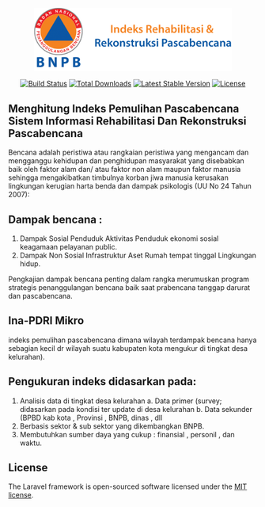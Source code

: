 <!-- <p align="center"><a href="https://laravel.com" target="_blank"><img src="https://raw.githubusercontent.com/laravel/art/master/logo-lockup/5%20SVG/2%20CMYK/1%20Full%20Color/laravel-logolockup-cmyk-red.svg" width="400"></a></p> -->
<p align="center"><a href="https://laravel.com" target="_blank"><img src="public/styles/images/logo/logo4.png" width="400"></a></p>

<p align="center">
<a href="https://travis-ci.org/laravel/framework"><img src="https://travis-ci.org/laravel/framework.svg" alt="Build Status"></a>
<a href="https://packagist.org/packages/laravel/framework"><img src="https://img.shields.io/packagist/dt/laravel/framework" alt="Total Downloads"></a>
<a href="https://packagist.org/packages/laravel/framework"><img src="https://img.shields.io/packagist/v/laravel/framework" alt="Latest Stable Version"></a>
<a href="https://packagist.org/packages/laravel/framework"><img src="https://img.shields.io/packagist/l/laravel/framework" alt="License"></a>
</p>

## Menghitung Indeks Pemulihan Pascabencana Sistem Informasi Rehabilitasi Dan Rekonstruksi Pascabencana

Bencana adalah peristiwa atau rangkaian peristiwa yang mengancam dan mengganggu kehidupan dan penghidupan masyarakat yang disebabkan baik oleh faktor alam dan/ atau faktor non alam maupun faktor manusia sehingga mengakibatkan timbulnya korban jiwa manusia kerusakan lingkungan kerugian harta benda dan dampak psikologis (UU No 24 Tahun 2007):

## Dampak bencana : 
1.	Dampak Sosial Penduduk Aktivitas Penduduk ekonomi sosial keagamaan pelayanan public.
2.	Dampak Non Sosial Infrastruktur Aset Rumah tempat tinggal Lingkungan hidup.

Pengkajian dampak bencana penting dalam rangka merumuskan program strategis penanggulangan bencana baik saat prabencana tanggap darurat dan pascabencana.

## Ina-PDRI Mikro

indeks pemulihan pascabencana dimana wilayah terdampak bencana hanya sebagian kecil dr wilayah suatu kabupaten kota mengukur di tingkat desa kelurahan).

## Pengukuran indeks didasarkan pada:

1.	Analisis data di tingkat desa kelurahan
    a.	Data primer (survey; didasarkan pada kondisi ter update di desa kelurahan
    b.	Data sekunder (BPBD kab kota , Provinsi , BNPB, dinas , dll
2.	Berbasis sektor & sub sektor yang dikembangkan BNPB.
3.	Membutuhkan sumber daya yang cukup : finansial , personil , dan waktu.

## License

The Laravel framework is open-sourced software licensed under the [MIT license](https://opensource.org/licenses/MIT).
